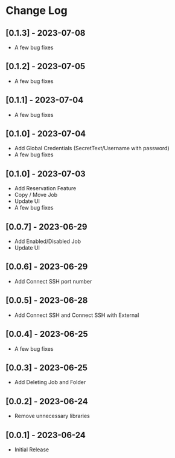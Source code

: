 # Change Log

## [0.1.3] - 2023-07-08
- A few bug fixes

## [0.1.2] - 2023-07-05
- A few bug fixes


## [0.1.1] - 2023-07-04
- A few bug fixes

## [0.1.0] - 2023-07-04
- Add Global Credentials (SecretText/Username with password)
- A few bug fixes

## [0.1.0] - 2023-07-03
- Add Reservation Feature
- Copy / Move Job
- Update UI
- A few bug fixes

## [0.0.7] - 2023-06-29
- Add Enabled/Disabled Job
- Update UI

## [0.0.6] - 2023-06-29
- Add Connect SSH port number

## [0.0.5] - 2023-06-28
- Add Connect SSH and Connect SSH with External

## [0.0.4] - 2023-06-25
- A few bug fixes

## [0.0.3] - 2023-06-25
- Add Deleting Job and Folder

## [0.0.2] - 2023-06-24
- Remove unnecessary libraries

## [0.0.1] - 2023-06-24
- Initial Release
